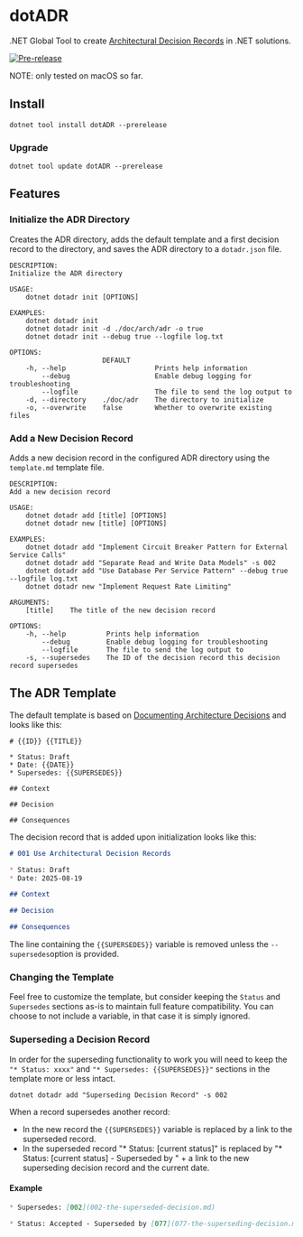 # dotADR

.NET Global Tool to create [Architectural Decision Records](https://adr.github.io) in .NET solutions.

[![Pre-release](https://github.com/robyvandamme/dotadr/actions/workflows/pre-release.yml/badge.svg)](https://github.com/robyvandamme/dotadr/actions/workflows/pre-release.yml)

NOTE: only tested on macOS so far.

## Install

```shell
dotnet tool install dotADR --prerelease
```

### Upgrade

```shell
dotnet tool update dotADR --prerelease
```

## Features

### Initialize the ADR Directory

Creates the ADR directory, adds the default template and a first decision record to the directory, and saves the ADR directory to a `dotadr.json` file.

```text
DESCRIPTION:
Initialize the ADR directory

USAGE:
    dotnet dotadr init [OPTIONS]

EXAMPLES:
    dotnet dotadr init
    dotnet dotadr init -d ./doc/arch/adr -o true
    dotnet dotadr init --debug true --logfile log.txt

OPTIONS:
                       DEFAULT                                              
    -h, --help                      Prints help information                 
        --debug                     Enable debug logging for troubleshooting
        --logfile                   The file to send the log output to      
    -d, --directory    ./doc/adr    The directory to initialize             
    -o, --overwrite    false        Whether to overwrite existing files     

```

### Add a New Decision Record

Adds a new decision record in the configured ADR directory using the `template.md` template file.

```text
DESCRIPTION:
Add a new decision record

USAGE:
    dotnet dotadr add [title] [OPTIONS]
    dotnet dotadr new [title] [OPTIONS]

EXAMPLES:
    dotnet dotadr add "Implement Circuit Breaker Pattern for External Service Calls"
    dotnet dotadr add "Separate Read and Write Data Models" -s 002
    dotnet dotadr add "Use Database Per Service Pattern" --debug true --logfile log.txt
    dotnet dotadr new "Implement Request Rate Limiting"

ARGUMENTS:
    [title]    The title of the new decision record

OPTIONS:
    -h, --help          Prints help information                                      
        --debug         Enable debug logging for troubleshooting                     
        --logfile       The file to send the log output to                           
    -s, --supersedes    The ID of the decision record this decision record supersedes

```

## The ADR Template

The default template is based on [Documenting Architecture Decisions](https://cognitect.com/blog/2011/11/15/documenting-architecture-decisions) and looks like this:

```text
# {{ID}} {{TITLE}}

* Status: Draft
* Date: {{DATE}} 
* Supersedes: {{SUPERSEDES}}

## Context

## Decision

## Consequences

```

The decision record that is added upon initialization looks like this:

```markdown
# 001 Use Architectural Decision Records

* Status: Draft
* Date: 2025-08-19

## Context

## Decision

## Consequences

```
The line containing the `{{SUPERSEDES}}` variable is removed unless the `--supersedes`option is provided.


### Changing the Template

Feel free to customize the template, but consider keeping the `Status` and `Supersedes` sections as-is to maintain full feature compatibility.
You can choose to not include a variable, in that case it is simply ignored.

### Superseding a Decision Record

In order for the superseding functionality to work you will need to keep the `"* Status: xxxx"` and `"* Supersedes: {{SUPERSEDES}}"` sections in the template more or less intact.

```shell
dotnet dotadr add "Superseding Decision Record" -s 002
```

When a record supersedes another record:
* In the new record the `{{SUPERSEDES}}` variable is replaced by a link to the superseded record.
* In the superseded record "* Status: [current status]" is replaced by "* Status: [current status] - Superseded by " + a link to the new superseding decision record and the current date.

#### Example

```markdown
* Supersedes: [002](002-the-superseded-decision.md)
```

```markdown
* Status: Accepted - Superseded by [077](077-the-superseding-decision.md) 2025-08-21
```